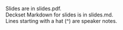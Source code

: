 Slides are in slides.pdf.  
Deckset Markdown for slides is in slides.md.  
Lines starting with a hat (^) are speaker notes.
